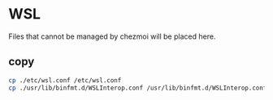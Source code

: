 # WSL

Files that cannot be managed by chezmoi will be placed here.

## copy

```bash
cp ./etc/wsl.conf /etc/wsl.conf
cp ./usr/lib/binfmt.d/WSLInterop.conf /usr/lib/binfmt.d/WSLInterop.conf 
```
